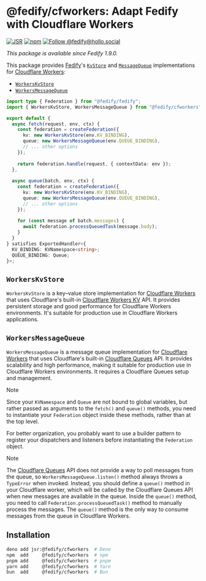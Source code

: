 <!-- deno-fmt-ignore-file -->

@fedify/cfworkers: Adapt Fedify with Cloudflare Workers
======================================================

[![JSR][JSR badge]][JSR]
[![npm][npm badge]][npm]
[![Follow @fedify@hollo.social][@fedify@hollo.social badge]][@fedify@hollo.social]

*This package is available since Fedify 1.9.0.*

This package provides [Fedify]'s [`KvStore`] and [`MessageQueue`]
implementations for [Cloudflare Workers]:

 -  [`WorkersKvStore`]
 -  [`WorkersMessageQueue`]

~~~~ typescript
import type { Federation } from "@fedify/fedify";
import { WorkersKvStore, WorkersMessageQueue } from "@fedify/cfworkers";

export default {
  async fetch(request, env, ctx) {
    const federation = createFederation({
      kv: new WorkersKvStore(env.KV_BINDING),
      queue: new WorkersMessageQueue(env.QUEUE_BINDING),
      // ... other options
    });
    
    return federation.handle(request, { contextData: env });
  },
  
  async queue(batch, env, ctx) {
    const federation = createFederation({
      kv: new WorkersKvStore(env.KV_BINDING),
      queue: new WorkersMessageQueue(env.QUEUE_BINDING),
      // ... other options
    });
    
    for (const message of batch.messages) {
      await federation.processQueuedTask(message.body);
    }
  }
} satisfies ExportedHandler<{ 
  KV_BINDING: KVNamespace<string>;
  QUEUE_BINDING: Queue;
}>;
~~~~

`WorkersKvStore`
----------------

`WorkersKvStore` is a key–value store implementation for [Cloudflare Workers]
that uses Cloudflare's built-in [Cloudflare Workers KV] API.  It provides
persistent storage and good performance for Cloudflare Workers environments.
It's suitable for production use in Cloudflare Workers applications.

`WorkersMessageQueue`
---------------------

`WorkersMessageQueue` is a message queue implementation for [Cloudflare Workers]
that uses Cloudflare's built-in [Cloudflare Queues] API.  It provides
scalability and high performance, making it suitable for production use in
Cloudflare Workers environments.  It requires a Cloudflare Queues setup and
management.

> [!NOTE]
> Since your `KVNamespace` and `Queue` are not bound to global variables, but rather
> passed as arguments to the `fetch()` and `queue()` methods, you need to instantiate
> your `Federation` object inside these methods, rather than at the top level.
>
> For better organization, you probably want to use a builder pattern to
> register your dispatchers and listeners before instantiating the `Federation`
> object.

> [!NOTE]
> The [Cloudflare Queues] API does not provide a way to poll messages from
> the queue, so `WorkersMessageQueue.listen()` method always throws
> a `TypeError` when invoked.  Instead, you should define a `queue()` method
> in your Cloudflare worker, which will be called by the Cloudflare Queues
> API when new messages are available in the queue.  Inside the `queue()`
> method, you need to call `Federation.processQueuedTask()` method to manually
> process the messages.  The `queue()` method is the only way to consume
> messages from the queue in Cloudflare Workers.

Installation
------------

~~~~ sh
deno add jsr:@fedify/cfworkers  # Deno
npm  add     @fedify/cfworkers  # npm
pnpm add     @fedify/cfworkers  # pnpm
yarn add     @fedify/cfworkers  # Yarn
bun  add     @fedify/cfworkers  # Bun
~~~~

[JSR]: https://jsr.io/@fedify/cfworkers
[JSR badge]: https://jsr.io/badges/@fedify/cfworkers
[npm]: https://www.npmjs.com/package/@fedify/cfworkers
[npm badge]: https://img.shields.io/npm/v/@fedify/cfworkers?logo=npm
[@fedify@hollo.social badge]: https://fedi-badge.deno.dev/@fedify@hollo.social/followers.svg
[@fedify@hollo.social]: https://hollo.social/@fedify
[Fedify]: https://fedify.dev/
[`KvStore`]: https://jsr.io/@fedify/fedify/doc/federation/~/KvStore
[`MessageQueue`]: https://jsr.io/@fedify/fedify/doc/federation/~/MessageQueue
[`WorkersKvStore`]: https://jsr.io/@fedify/cfworkers/doc/~/WorkersKvStore
[`WorkersMessageQueue`]: https://jsr.io/@fedify/cfworkers/doc/~/WorkersMessageQueue
[Cloudflare Workers]: https://workers.cloudflare.com/
[Cloudflare Workers KV]: https://developers.cloudflare.com/kv/
[Cloudflare Queues]: https://developers.cloudflare.com/queues/
